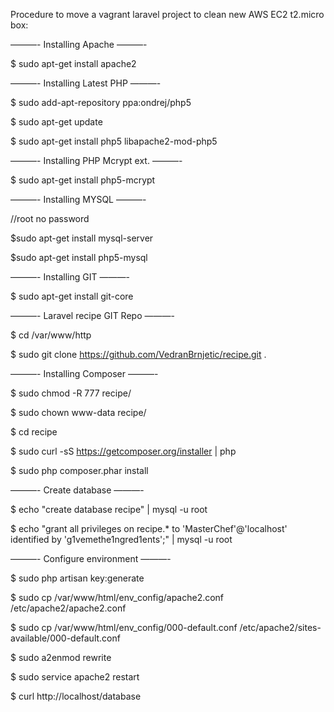 Procedure to move a vagrant laravel project to clean new AWS EC2 t2.micro box:

———- Installing Apache ———-

$ sudo apt-get install apache2 

———- Installing Latest PHP ———-

$ sudo add-apt-repository ppa:ondrej/php5

$ sudo apt-get update

$ sudo apt-get install php5 libapache2-mod-php5

———- Installing PHP Mcrypt ext. ———-

$ sudo apt-get install php5-mcrypt

———- Installing MYSQL ———-

//root no password

$sudo apt-get install mysql-server

$sudo apt-get install php5-mysql

———- Installing GIT ———-

$ sudo apt-get install git-core

———- Laravel recipe GIT Repo ———-

$ cd /var/www/http

$ sudo git clone https://github.com/VedranBrnjetic/recipe.git .

———- Installing Composer ———-

$ sudo chmod -R 777 recipe/

$ sudo chown www-data recipe/

$ cd recipe

$ sudo curl -sS https://getcomposer.org/installer | php

$ sudo php composer.phar install

———- Create database ———-

$ echo "create database recipe" | mysql -u root

$ echo "grant all privileges on recipe.* to 'MasterChef'@'localhost' identified by 'g1vemethe1ngred1ents';" | mysql -u root

———- Configure environment ———-

$ sudo php artisan key:generate

$ sudo cp /var/www/html/env_config/apache2.conf /etc/apache2/apache2.conf

$ sudo cp /var/www/html/env_config/000-default.conf /etc/apache2/sites-available/000-default.conf

$ sudo a2enmod rewrite

$ sudo service apache2 restart

$ curl http://localhost/database
